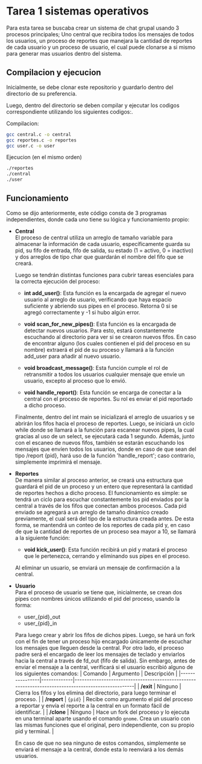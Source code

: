 # Tarea 1 sistemas operativos

Para esta tarea se buscaba crear un sistema de chat grupal usando 3 procesos principales; Uno central que recibira todos los mensajes de todos los usuarios, un proceso de reportes que manejara la cantidad de reportes de cada usuario y un proceso de usuario, el cual puede clonarse a si mismo para generar mas usuarios dentro del sistema.
## Compilacion y ejecucion
Inicialmente, se debe clonar este repositorio y guardarlo dentro del directorio de su preferencia.

Luego, dentro del directorio se deben compilar y ejecutar los codigos correspondiente utilizando los siguientes codigos:.

Compilacion:
```sh
gcc central.c -o central
gcc reportes.c -o reportes
gcc user.c -o user
```

Ejecucion (en el mismo orden)
```sh
./reportes
./central
./user
```
## Funcionamiento

Como se dijo anteriormente, este código consta de 3 programas independientes, donde cada uno tiene su lógica y funcionamiento propio:

- **Central**  
  El proceso de central utiliza un arreglo de tamaño variable para almacenar la información de cada usuario, específicamente guarda su pid, su fifo de entrada, fifo de salida, su estado (1 = activo, 0 = inactivo) y dos arreglos de tipo char que guardarán el nombre del fifo que se creará.
  
  Luego se tendrán distintas funciones para cubrir tareas esenciales para la correcta ejecución del proceso:
    
    - **int add_user()**: Esta función es la encargada de agregar el nuevo usuario al arreglo de usuario, verificando que haya espacio suficiente y abriendo sus pipes en el proceso. Retorna 0 si se agregó correctamente y -1 si hubo algún error.

    - **void scan_for_new_pipes()**: Esta función es la encargada de detectar nuevos usuarios. Para esto, estará constantemente escuchando al directorio para ver si se crearon nuevos fifos. En caso de encontrar alguno (los cuales contienen el pid del proceso en su nombre) extraerá el pid de su proceso y llamará a la función add_user para añadir al nuevo usuario.

    - **void broadcast_message()**: Esta función cumple el rol de retransmitir a todos los usuarios cualquier mensaje que envíe un usuario, excepto al proceso que lo envió.

    - **void handle_report()**: Esta función se encarga de conectar a la central con el proceso de reportes. Su rol es enviar el pid reportado a dicho proceso.
    
    Finalmente, dentro del int main se inicializará el arreglo de usuarios y se abrirán los fifos hacia el proceso de reportes. Luego, se iniciará un ciclo while donde se llamará a la función para escanear nuevos pipes, la cual gracias al uso de un select, se ejecutará cada 1 segundo. Además, junto con el escaneo de nuevos fifos, también se estarán escuchando los mensajes que envíen todos los usuarios, donde en caso de que sean del tipo /report {pid}, hará uso de la función 'handle_report'; caso contrario, simplemente imprimirá el mensaje.

- **Reportes**  
  De manera similar al proceso anterior, se creará una estructura que guardará el pid de un proceso y un entero que representará la cantidad de reportes hechos a dicho proceso. El funcionamiento es simple: se tendrá un ciclo para escuchar constantemente los pid enviados por la central a través de los fifos que conectan ambos procesos. Cada pid enviado se agregará a un arreglo de tamaño dinámico creado previamente, el cual será del tipo de la estructura creada antes. De esta forma, se mantendrá un conteo de los reportes de cada pid y, en caso de que la cantidad de reportes de un proceso sea mayor a 10, se llamará a la siguiente función:
  - **void kick_user()**: Esta función recibirá un pid y matará el proceso que le pertenezca, cerrando y eliminando sus pipes en el proceso.

  Al eliminar un usuario, se enviará un mensaje de confirmación a la central.

- **Usuario**  
  Para el proceso de usuario se tiene que, inicialmente, se crean dos pipes con nombres únicos utilizando el pid del proceso, usando la forma:
  - user_{pid}_out  
  - user_{pid}_in  

  Para luego crear y abrir los fifos de dichos pipes. Luego, se hará un fork con el fin de tener un proceso hijo encargado únicamente de escuchar los mensajes que lleguen desde la central. Por otro lado, el proceso padre será el encargado de leer los mensajes de teclado y enviarlos hacia la central a través de fd_out (fifo de salida). Sin embargo, antes de enviar el mensaje a la central, verificará si el usuario escribió alguno de los siguientes comandos: 
| Comando        | Argumento   | Descripción                                                                                       |
|----------------|-------------|---------------------------------------------------------------------------------------------------|
| **/exit**      | Ninguno     | Cierra los fifos y los elimina del directorio, para luego terminar el proceso.                    |
| **/report**    | `{pid}`     | Recibe como argumento el pid del proceso a reportar y envía el reporte a la central en un formato fácil de identificar. |
| **/clone**     | Ninguno     | Hace un fork del proceso y lo ejecuta en una terminal aparte usando el comando `gnome`. Crea un usuario con las mismas funciones que el original, pero independiente, con su propio pid y terminal. |

  
  En caso de que no sea ninguno de estos comandos, simplemente se enviará el mensaje a la central, donde esta lo reenviará a los demás usuarios.
